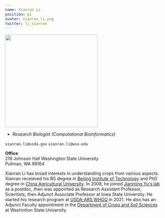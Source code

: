 ```yaml
---
name: Xianran Li
position: pi
avatar: xianran_li.png
twitter: li_xianran
---
```


<img width="300" src="{{site.baseurl}}/images/people/{{page.avatar}}" data-action="zoom">

- _Research Biologist (Computational Bioinformatics)_<br>

<i class="fa fa-envelope-o"></i> `xianran.li@usda.gov` `xianran.li@wsu.edu`

**Office**<br>
219 Johnson Hall Washington State University <br>
Pullman, WA 99164

Xianran Li has broad interests in understanding crops from various aspects. Xianran receieved his BS degree in [Beijing Institute of Technology](https://english.bit.edu.cn/) and PhD degree in [China Agricultural University](http://en.cau.edu.cn/). In 2008, he joined [Jianming Yu's lab](https://www.agron.iastate.edu/people/jianming-yu) as a postdoc, then was appointed as Research Assistant Professor, Scientists, then Adjunct Associate Professor at Iowa State University. He started his research program at [USDA-ARS WHGQ](https://www.ars.usda.gov/pacific-west-area/pullman-wa/whgq/) in 2021. He also has an Adjunct Faculty appointment in the [Department of Crops and Soil Sciences](https://css.wsu.edu/) at Washintion State University.
